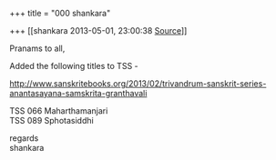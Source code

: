 +++
title = "000 shankara"

+++
[[shankara	2013-05-01, 23:00:38 [Source](https://groups.google.com/g/samskrita/c/bileMyACIa0)]]



Pranams to all,

  

Added the following titles to TSS -

<http://www.sanskritebooks.org/2013/02/trivandrum-sanskrit-series-anantasayana-samskrita-granthavali>  

TSS 066 Maharthamanjari  
TSS 089 Sphotasiddhi



regards  
shankara

